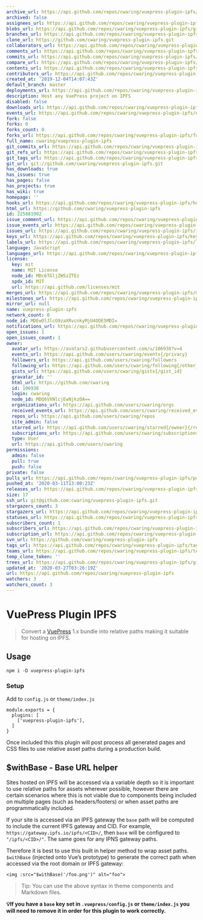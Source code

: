 ```yaml
---
archive_url: https://api.github.com/repos/cwaring/vuepress-plugin-ipfs/{archive_format}{/ref}
archived: false
assignees_url: https://api.github.com/repos/cwaring/vuepress-plugin-ipfs/assignees{/user}
blobs_url: https://api.github.com/repos/cwaring/vuepress-plugin-ipfs/git/blobs{/sha}
branches_url: https://api.github.com/repos/cwaring/vuepress-plugin-ipfs/branches{/branch}
clone_url: https://github.com/cwaring/vuepress-plugin-ipfs.git
collaborators_url: https://api.github.com/repos/cwaring/vuepress-plugin-ipfs/collaborators{/collaborator}
comments_url: https://api.github.com/repos/cwaring/vuepress-plugin-ipfs/comments{/number}
commits_url: https://api.github.com/repos/cwaring/vuepress-plugin-ipfs/commits{/sha}
compare_url: https://api.github.com/repos/cwaring/vuepress-plugin-ipfs/compare/{base}...{head}
contents_url: https://api.github.com/repos/cwaring/vuepress-plugin-ipfs/contents/{+path}
contributors_url: https://api.github.com/repos/cwaring/vuepress-plugin-ipfs/contributors
created_at: '2019-12-04T14:07:43Z'
default_branch: master
deployments_url: https://api.github.com/repos/cwaring/vuepress-plugin-ipfs/deployments
description: Host any VuePress project on IPFS
disabled: false
downloads_url: https://api.github.com/repos/cwaring/vuepress-plugin-ipfs/downloads
events_url: https://api.github.com/repos/cwaring/vuepress-plugin-ipfs/events
fork: false
forks: 0
forks_count: 0
forks_url: https://api.github.com/repos/cwaring/vuepress-plugin-ipfs/forks
full_name: cwaring/vuepress-plugin-ipfs
git_commits_url: https://api.github.com/repos/cwaring/vuepress-plugin-ipfs/git/commits{/sha}
git_refs_url: https://api.github.com/repos/cwaring/vuepress-plugin-ipfs/git/refs{/sha}
git_tags_url: https://api.github.com/repos/cwaring/vuepress-plugin-ipfs/git/tags{/sha}
git_url: git://github.com/cwaring/vuepress-plugin-ipfs.git
has_downloads: true
has_issues: true
has_pages: false
has_projects: true
has_wiki: true
homepage: ''
hooks_url: https://api.github.com/repos/cwaring/vuepress-plugin-ipfs/hooks
html_url: https://github.com/cwaring/vuepress-plugin-ipfs
id: 225881902
issue_comment_url: https://api.github.com/repos/cwaring/vuepress-plugin-ipfs/issues/comments{/number}
issue_events_url: https://api.github.com/repos/cwaring/vuepress-plugin-ipfs/issues/events{/number}
issues_url: https://api.github.com/repos/cwaring/vuepress-plugin-ipfs/issues{/number}
keys_url: https://api.github.com/repos/cwaring/vuepress-plugin-ipfs/keys{/key_id}
labels_url: https://api.github.com/repos/cwaring/vuepress-plugin-ipfs/labels{/name}
language: JavaScript
languages_url: https://api.github.com/repos/cwaring/vuepress-plugin-ipfs/languages
license:
  key: mit
  name: MIT License
  node_id: MDc6TGljZW5zZTEz
  spdx_id: MIT
  url: https://api.github.com/licenses/mit
merges_url: https://api.github.com/repos/cwaring/vuepress-plugin-ipfs/merges
milestones_url: https://api.github.com/repos/cwaring/vuepress-plugin-ipfs/milestones{/number}
mirror_url: null
name: vuepress-plugin-ipfs
network_count: 0
node_id: MDEwOlJlcG9zaXRvcnkyMjU4ODE5MDI=
notifications_url: https://api.github.com/repos/cwaring/vuepress-plugin-ipfs/notifications{?since,all,participating}
open_issues: 1
open_issues_count: 1
owner:
  avatar_url: https://avatars2.githubusercontent.com/u/106938?v=4
  events_url: https://api.github.com/users/cwaring/events{/privacy}
  followers_url: https://api.github.com/users/cwaring/followers
  following_url: https://api.github.com/users/cwaring/following{/other_user}
  gists_url: https://api.github.com/users/cwaring/gists{/gist_id}
  gravatar_id: ''
  html_url: https://github.com/cwaring
  id: 106938
  login: cwaring
  node_id: MDQ6VXNlcjEwNjkzOA==
  organizations_url: https://api.github.com/users/cwaring/orgs
  received_events_url: https://api.github.com/users/cwaring/received_events
  repos_url: https://api.github.com/users/cwaring/repos
  site_admin: false
  starred_url: https://api.github.com/users/cwaring/starred{/owner}{/repo}
  subscriptions_url: https://api.github.com/users/cwaring/subscriptions
  type: User
  url: https://api.github.com/users/cwaring
permissions:
  admin: false
  pull: true
  push: false
private: false
pulls_url: https://api.github.com/repos/cwaring/vuepress-plugin-ipfs/pulls{/number}
pushed_at: '2020-03-11T13:00:23Z'
releases_url: https://api.github.com/repos/cwaring/vuepress-plugin-ipfs/releases{/id}
size: 17
ssh_url: git@github.com:cwaring/vuepress-plugin-ipfs.git
stargazers_count: 3
stargazers_url: https://api.github.com/repos/cwaring/vuepress-plugin-ipfs/stargazers
statuses_url: https://api.github.com/repos/cwaring/vuepress-plugin-ipfs/statuses/{sha}
subscribers_count: 1
subscribers_url: https://api.github.com/repos/cwaring/vuepress-plugin-ipfs/subscribers
subscription_url: https://api.github.com/repos/cwaring/vuepress-plugin-ipfs/subscription
svn_url: https://github.com/cwaring/vuepress-plugin-ipfs
tags_url: https://api.github.com/repos/cwaring/vuepress-plugin-ipfs/tags
teams_url: https://api.github.com/repos/cwaring/vuepress-plugin-ipfs/teams
temp_clone_token: ''
trees_url: https://api.github.com/repos/cwaring/vuepress-plugin-ipfs/git/trees{/sha}
updated_at: '2020-03-27T03:26:19Z'
url: https://api.github.com/repos/cwaring/vuepress-plugin-ipfs
watchers: 3
watchers_count: 3
---
```


# VuePress Plugin IPFS

> Convert a [VuePress](https://vuepress.vuejs.org/) 1.x bundle into relative paths making it suitable for hosting on IPFS.

## Usage

```
npm i -D vuepress-plugin-ipfs
```

### Setup

Add to `config.js` or `theme/index.js`

```
module.exports = {
  plugins: [
    ['vuepress-plugin-ipfs'],
  ]
}
```

Once included this this plugin will post process all generated pages and CSS files to use relative asset paths during a production build.

## \$withBase - Base URL helper

Sites hosted on IPFS will be accessed via a variable depth so it is important to use relative paths for assets wherever possible, however there are certain scenarios where this is not viable due to components being included on multiple pages (such as headers/footers) or when asset paths are programmatically included.

If your site is accessed via an IPFS gateway the `base` path will be computed to include the current IPFS gateway and CID. For example, `https://gateway.ipfs.io/ipfs/<CID>/`, then `base` will be configured to `"/ipfs/<CID>/"`. The same goes for any IPNS gateway paths.

Therefore it is best to use this built in helper method to wrap asset paths. `$withBase` (injected onto Vue’s prototype) to generate the correct path when accessed via the root domain or IPFS gateway:

```vue
<img :src="$withBase('/foo.png')" alt="foo">
```

> Tip: You can use the above syntax in theme components and Markdown files.

**💡If you have a `base` key set in `.vuepress/config.js` or `theme/index.js` you will need to remove it in order for this plugin to work correctly.**
